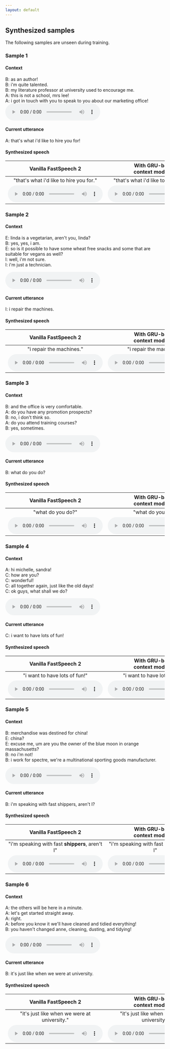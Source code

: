 ```yaml
---
layout: default
---
```

## Synthesized samples
The following samples are unseen during training.
### Sample 1
#### Context
B: as an author!  
B: i'm quite talented.  
B: my literature professor at university used to encourage me.  
A: this is not a school, mrs lee!  
A: i got in touch with you to speak to you about our marketing office!  
<audio controls="controls" src="https://thuhcsi.github.io/mm2022-conversational-tts/static/78-0-43-A-0-context.wav" type="audio/wav"></audio>

#### Current utterance
A: that's what i'd like to hire you for!

#### Synthesized speech

| Vanilla FastSpeech 2 | With GRU-based <br> context modeling | With DialogueGCN-based <br> context modeling | (Proposed) With MSRGCN-based <br> context modeling |
| :--: | :--: | :--: | :--: |
| "that's what i'd like to hire you for." | "that's what i'd like to hire you for." | "that's what i'd like to hire you **for**." | "that's what i'd like to **hire** you for." |
| <audio controls><source src="https://thuhcsi.github.io/mm2022-conversational-tts/static/78-0-43-A-1-vanilla.wav" type="audio/wav"></audio> | <audio controls><source src="https://thuhcsi.github.io/mm2022-conversational-tts/static/78-0-43-A-2-gru.wav" type="audio/wav"></audio> | <audio controls><source src="https://thuhcsi.github.io/mm2022-conversational-tts/static/78-0-43-A-3-dialoguegcn.wav" type="audio/wav"></audio> | <audio controls><source src="https://thuhcsi.github.io/mm2022-conversational-tts/static/78-0-43-A-4-proposed.wav" type="audio/wav"></audio> |

### Sample 2
#### Context
E: linda is a vegetarian, aren't you, linda?  
B: yes, yes, i am.  
E: so is it possible to have some wheat free snacks and some that are suitable for vegans as well?  
I: well, i'm not sure.  
I: i'm just a technician.  

<audio controls="controls" src="https://thuhcsi.github.io/mm2022-conversational-tts/static/80-5-28-I-0-context.wav" type="audio/wav"></audio>

#### Current utterance
I: i repair the machines.  

#### Synthesized speech

| Vanilla FastSpeech 2 | With GRU-based <br> context modeling | With DialogueGCN-based <br> context modeling | (Proposed) With MSRGCN-based <br> context modeling |
| :--: | :--: | :--: | :--: |
| "i repair the machines." | "i repair the machines." | "i repair the machines." | "i **repair** the machines." |
| <audio controls><source src="https://thuhcsi.github.io/mm2022-conversational-tts/static/80-5-28-I-1-vanilla.wav" type="audio/wav"></audio> | <audio controls><source src="https://thuhcsi.github.io/mm2022-conversational-tts/static/80-5-28-I-2-gru.wav" type="audio/wav"></audio> | <audio controls><source src="https://thuhcsi.github.io/mm2022-conversational-tts/static/80-5-28-I-3-dialoguegcn.wav" type="audio/wav"></audio> | <audio controls><source src="https://thuhcsi.github.io/mm2022-conversational-tts/static/80-5-28-I-4-proposed.wav" type="audio/wav"></audio> |

### Sample 3
#### Context
B: and the office is very comfortable.  
A: do you have any promotion prospects?  
B: no, i don't think so.  
A: do you attend training courses?  
B: yes, sometimes.  

<audio controls="controls" src="https://thuhcsi.github.io/mm2022-conversational-tts/static/80-0-19-B-0-context.wav" type="audio/wav"></audio>

#### Current utterance
B: what do you do?

#### Synthesized speech

| Vanilla FastSpeech 2 | With GRU-based <br> context modeling | With DialogueGCN-based <br> context modeling | (Proposed) With MSRGCN-based <br> context modeling |
| :--: | :--: | :--: | :--: |
| "what do you do?" | "what do you do?" | "what do you do?" | "what do you **do**?" |
| <audio controls><source src="https://thuhcsi.github.io/mm2022-conversational-tts/static/80-0-19-B-1-vanilla.wav" type="audio/wav"></audio> | <audio controls><source src="https://thuhcsi.github.io/mm2022-conversational-tts/static/80-0-19-B-2-gru.wav" type="audio/wav"></audio> | <audio controls><source src="https://thuhcsi.github.io/mm2022-conversational-tts/static/80-0-19-B-3-dialoguegcn.wav" type="audio/wav"></audio> | <audio controls><source src="https://thuhcsi.github.io/mm2022-conversational-tts/static/80-0-19-B-4-proposed.wav" type="audio/wav"></audio> |

### Sample 4
#### Context
A: hi michelle, sandra!  
C: how are you?  
C: wonderful!  
C: all together again, just like the old days!  
C: ok guys, what shall we do?  

<audio controls="controls" src="https://thuhcsi.github.io/mm2022-conversational-tts/static/76-0-26-C-0-context.wav" type="audio/wav"></audio>

#### Current utterance
C: i want to have lots of fun!

#### Synthesized speech

| Vanilla FastSpeech 2 | With GRU-based <br> context modeling | With DialogueGCN-based <br> context modeling | (Proposed) With MSRGCN-based <br> context modeling |
| :--: | :--: | :--: | :--: |
| "i want to have lots of fun!" | "i want to have lots of fun!" | "i want to have lots of fun!" | "i want to have lots of **fun**!" |
| <audio controls><source src="https://thuhcsi.github.io/mm2022-conversational-tts/static/76-0-26-C-1-vanilla.wav" type="audio/wav"></audio> | <audio controls><source src="https://thuhcsi.github.io/mm2022-conversational-tts/static/76-0-26-C-2-gru.wav" type="audio/wav"></audio> | <audio controls><source src="https://thuhcsi.github.io/mm2022-conversational-tts/static/76-0-26-C-3-dialoguegcn.wav" type="audio/wav"></audio> | <audio controls><source src="https://thuhcsi.github.io/mm2022-conversational-tts/static/76-0-26-C-4-proposed.wav" type="audio/wav"></audio> |

### Sample 5
#### Context
B: merchandise was destined for china!  
E: china?  
E: excuse me, um are you the owner of the blue moon in orange massachusetts?  
B: no i'm not!  
B: i work for spectre, we're a multinational sporting goods manufacturer.  

<audio controls="controls" src="https://thuhcsi.github.io/mm2022-conversational-tts/static/78-3-63-B-0-context.wav" type="audio/wav"></audio>

#### Current utterance
B: i'm speaking with fast shippers, aren't I?

#### Synthesized speech

| Vanilla FastSpeech 2 | With GRU-based <br> context modeling | With DialogueGCN-based <br> context modeling | (Proposed) With MSRGCN-based <br> context modeling |
| :--: | :--: | :--: | :--: |
| "i'm speaking with fast **shippers**, aren't I" | "i'm speaking with fast shippers, aren't I" | "i'm speaking with **fast** shippers, aren't I" | "i'm speaking with **fast shippers**, **aren't** I" |
| <audio controls><source src="https://thuhcsi.github.io/mm2022-conversational-tts/static/78-3-63-B-1-vanilla.wav" type="audio/wav"></audio> | <audio controls><source src="https://thuhcsi.github.io/mm2022-conversational-tts/static/78-3-63-B-2-gru.wav" type="audio/wav"></audio> | <audio controls><source src="https://thuhcsi.github.io/mm2022-conversational-tts/static/78-3-63-B-3-dialoguegcn.wav" type="audio/wav"></audio> | <audio controls><source src="https://thuhcsi.github.io/mm2022-conversational-tts/static/78-3-63-B-4-proposed.wav" type="audio/wav"></audio> |

### Sample 6
#### Context
A: the others will be here in a minute.  
A: let's get started straight away.  
A: right.  
A: before you know it we'll have cleaned and tidied everything!  
B: you haven't changed anne, cleaning, dusting, and tidying!  

<audio controls="controls" src="https://thuhcsi.github.io/mm2022-conversational-tts/static/76-0-14-B-0-context.wav" type="audio/wav"></audio>

#### Current utterance
B: it's just like when we were at university.

#### Synthesized speech

| Vanilla FastSpeech 2 | With GRU-based <br> context modeling | With DialogueGCN-based <br> context modeling | (Proposed) With MSRGCN-based <br> context modeling |
| :--: | :--: | :--: | :--: |
| "it's just like when we were at university." | "it's just like when we were at university." | "it's **just** like when we were at university." | "it's just like **when we were** at **university**." |
| <audio controls><source src="https://thuhcsi.github.io/mm2022-conversational-tts/static/76-0-14-B-1-vanilla.wav" type="audio/wav"></audio> | <audio controls><source src="https://thuhcsi.github.io/mm2022-conversational-tts/static/76-0-14-B-2-gru.wav" type="audio/wav"></audio> | <audio controls><source src="https://thuhcsi.github.io/mm2022-conversational-tts/static/76-0-14-B-3-dialoguegcn.wav" type="audio/wav"></audio> | <audio controls><source src="https://thuhcsi.github.io/mm2022-conversational-tts/static/76-0-14-B-4-proposed.wav" type="audio/wav"></audio> |
